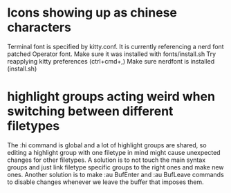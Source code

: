 # Icons showing up as chinese characters
Terminal font is specified by kitty.conf.
It is currently referencing a nerd font patched Operator font.
Make sure it was installed with fonts/install.sh
Try reapplying kitty preferences (ctrl+cmd+,)
Make sure nerdfont is installed (install.sh)

# highlight groups acting weird when switching between different filetypes
The :hi command is global and a lot of highlight groups are shared, so editing 
a highlight group with one filetype in mind might cause unexpected changes for 
other filetypes. A solution is to not touch the main syntax groups and just 
link filetype specific groups to the right ones and make new ones. Another 
solution is to make :au BufEnter and :au BufLeave commands to disable changes 
whenever we leave the buffer that imposes them.

